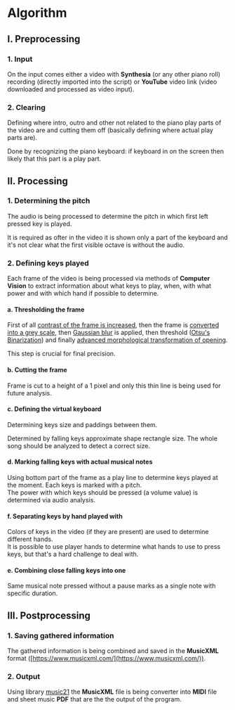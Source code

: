 # Algorithm


## I. Preprocessing


### 1. Input

On the input comes either a video with **Synthesia** (or any other piano roll) recording (directly imported into the script) or **YouTube** video link (video downloaded and processed as video input).

### 2. Clearing

Defining where intro, outro and other not related to the piano play parts of the video are and cutting them off (basically defining where actual play parts are).

Done by recognizing the piano keyboard: if keyboard in on the screen then likely that this part is a play part.


## II. Processing


### 1. Determining the pitch

The audio is being processed to determine the pitch in which first left pressed key is played.  

It is required as ofter in the video it is shown only a part of the keyboard and it's not clear what the first visible octave is without the audio.  

### 2. Defining keys played

Each frame of the video is being processed via methods of **Computer Vision** to extract information about what keys to play, when, with what power and with which hand if possible to determine.  


#### a. Thresholding the frame

First of all [contrast of the frame is increased](https://medium.com/dataseries/designing-image-filters-using-opencv-like-abode-photoshop-express-part-1-8765e3f4495b), then the frame is [converted into a grey scale](https://docs.opencv.org/3.4/d8/d01/group__imgproc__color__conversions.html#gga4e0972be5de079fed4e3a10e24ef5ef0a353a4b8db9040165db4dacb5bcefb6ea), then [Gaussian blur](https://docs.opencv.org/4.x/d4/d13/tutorial_py_filtering.html) is applied, then threshold ([Otsu's Binarization](https://docs.opencv.org/4.x/d7/d4d/tutorial_py_thresholding.html)) and finally [advanced morphological transformation of opening](https://docs.opencv.org/4.x/d9/d61/tutorial_py_morphological_ops.html).  

This step is crucial for final precision.

<!-- TODO add example of original image and thresholded to compare -->

#### b. Cutting the frame

Frame is cut to a height of a 1 pixel and only this thin line is being used for future analysis.

#### c. Defining the virtual keyboard

Determining keys size and paddings between them.  

Determined by falling keys approximate shape rectangle size. The whole song should be analyzed to detect a correct size.

#### d. Marking falling keys with actual musical notes

Using bottom part of the frame as a play line to determine keys played at the moment. Each keys is marked with a pitch.  
The power with which keys should be pressed (a volume value) is determined via audio analysis.

#### f. Separating keys by hand played with  

Colors of keys in the video (if they are present) are used to determine different hands.  
It is possible to use player hands to determine what hands to use to press keys, but that's a hard challenge to deal with.

#### e. Combining close falling keys into one

Same musical note pressed without a pause marks as a single note with specific duration.


## III. Postprocessing


### 1. Saving gathered information

The gathered information is being combined and saved in the **MusicXML** format ([https://www.musicxml.com/](https://www.musicxml.com/)).

### 2. Output

Using library [music21](http://web.mit.edu/music21/) the **MusicXML** file is being converter into **MIDI** file and sheet music **PDF** that are the the output of the program.
